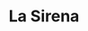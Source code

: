 ---
title: "La Sirena"
url: /lleida/la-sirena-carrer-del-joc-de-la-bola/
shop: alimentos congelados
---